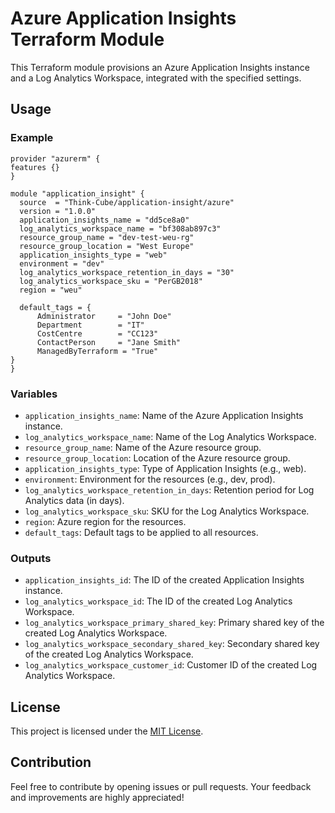 # Azure Application Insights Terraform Module

This Terraform module provisions an Azure Application Insights instance and a Log Analytics Workspace, integrated with the specified settings.

## Usage

### Example

```hcl
provider "azurerm" {
features {}
}

module "application_insight" {
  source  = "Think-Cube/application-insight/azure"
  version = "1.0.0"
  application_insights_name = "dd5ce8a0"
  log_analytics_workspace_name = "bf308ab897c3"
  resource_group_name = "dev-test-weu-rg"
  resource_group_location = "West Europe"
  application_insights_type = "web"
  environment = "dev"
  log_analytics_workspace_retention_in_days = "30"
  log_analytics_workspace_sku = "PerGB2018"
  region = "weu"

  default_tags = {
      Administrator     = "John Doe"
      Department        = "IT"
      CostCentre        = "CC123"
      ContactPerson     = "Jane Smith"
      ManagedByTerraform = "True"
}
}
```

### Variables

* `application_insights_name`: Name of the Azure Application Insights instance.
* `log_analytics_workspace_name`: Name of the Log Analytics Workspace.
* `resource_group_name`: Name of the Azure resource group.
* `resource_group_location`: Location of the Azure resource group.
* `application_insights_type`: Type of Application Insights (e.g., web).
* `environment`: Environment for the resources (e.g., dev, prod).
* `log_analytics_workspace_retention_in_days`: Retention period for Log Analytics data (in days).
* `log_analytics_workspace_sku`: SKU for the Log Analytics Workspace.
* `region`: Azure region for the resources.
* `default_tags`: Default tags to be applied to all resources.

### Outputs

* `application_insights_id`: The ID of the created Application Insights instance.
* `log_analytics_workspace_id`: The ID of the created Log Analytics Workspace.
* `log_analytics_workspace_primary_shared_key`: Primary shared key of the created Log Analytics Workspace.
* `log_analytics_workspace_secondary_shared_key`: Secondary shared key of the created Log Analytics Workspace.
* `log_analytics_workspace_customer_id`: Customer ID of the created Log Analytics Workspace.

## License

This project is licensed under the [MIT License](https://opensource.org/licenses/MIT).

## Contribution

Feel free to contribute by opening issues or pull requests. Your feedback and improvements are highly appreciated!

